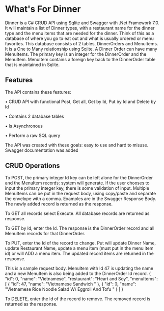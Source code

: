 # What's For Dinner
Dinner is a C# CRUD API using Sqlite and Swagger with .Net Framework 7.0.  It will maintain a list of Dinner types, with a restaurant name for the dinner type and the menu items that are needed for the dinner.  Think of this as a database of where you go to eat out and what is usually ordered or menu favorites. This database consists of 2 tables, DinnerOrders and MenuItems.  It is a One to Many relationship using Sqlite.  A Dinner Order can have many MenuItems. The primary key is an integer for the DinnerOrder and the MenuItem.  MenuItem contains a foreign key back to the DinnerOrder table that is maintained in Sqlite.  
## Features
The API contains these features:

•	CRUD API with functional Post, Get all, Get by Id, Put by Id and Delete by Id

•	Contains 2 database tables

•	Is Asynchronous

•	Perform a raw SQL query

The API was created with these goals: easy to use and hard to misuse.  Swagger documentation was added 

## CRUD Operations
To POST, the primary integer Id key can be left alone for the DinnerOrder and the MenuItem records; system will generate.  If the user chooses to input the primary integer key, there is some validation of input.  Multiple MenuItems can be put in the request body, using  copy/paste and separate the envelope with a comma. Examples are in the Swagger Response Body. The newly added record is returned as the response.

To GET all records select Execute. All database records are returned as response.

To GET by Id, enter the Id. The response is the DinnerOrder record and all MenuItem records for that DinnerOrder.

To PUT, enter the Id of the record to change.  Put will update Dinner Name, update Restaurant Name, update a menu item (must put in the menu item id) or will ADD a menu item.  The updated record items are returned in the response.

This is a sample request body. MenuItem with Id 47 is updating the name and a new MenuItem is also being added to the DinnerOrder Id record.
{
  "id": 0,
  "name": "Vietnamese",
  "restaurant": "Heart and Soy",
  "menuItems": [
    {
      "id": 47,
      "name": "Vietnamese Sandwich "
    },
 {
      "id": 0,
      "name": "Vietnamese Rice Noodle Salad W/ Eggroll And Tofu  "
    }
  ]
}

To DELETE, enter the Id of the record to remove.  The removed record is returned as the response.

